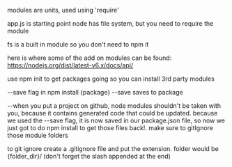 modules are units, used using 'require'

app.js is starting point
node has file system, but you need to require the module

fs is a built in module so you don't need to npm  it

here is where some of the add on modules can be found: https://nodejs.org/dist/latest-v6.x/docs/api/

use npm init to get packages going so you can install 3rd party modules

--save flag in npm install {package} --save saves to package

--when you put a project on github, node modules shouldn't be taken with you, because it contains generated code that could be updated. because we used the --save flag, it is now saved in our package.json file, so now we just got to do npm install to get those files back!. make sure to gitIgnore those module folders

to git ignore create a .gitignore file and put the extension.  folder would be {folder_dir}/   (don't forget the slash appended at the end)
